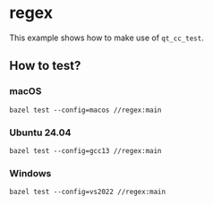 # regex

This example shows how to make use of `qt_cc_test`.

## How to test?

### macOS

```shell
bazel test --config=macos //regex:main
```

### Ubuntu 24.04

```shell
bazel test --config=gcc13 //regex:main
```

### Windows

```shell
bazel test --config=vs2022 //regex:main
```
